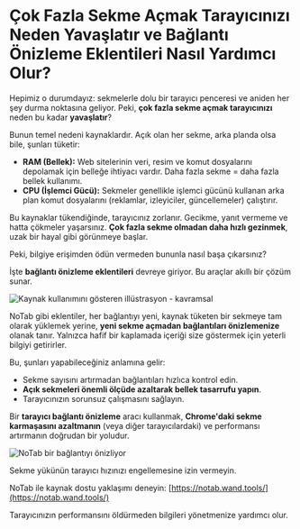 # Çok Fazla Sekme Açmak Tarayıcınızı Neden Yavaşlatır ve Bağlantı Önizleme Eklentileri Nasıl Yardımcı Olur?

Hepimiz o durumdayız: sekmelerle dolu bir tarayıcı penceresi ve aniden her şey durma noktasına geliyor. Peki, **çok fazla sekme açmak tarayıcınızı** neden bu kadar **yavaşlatır**?

Bunun temel nedeni kaynaklardır. Açık olan her sekme, arka planda olsa bile, şunları tüketir:

*   **RAM (Bellek):** Web sitelerinin veri, resim ve komut dosyalarını depolamak için belleğe ihtiyacı vardır. Daha fazla sekme = daha fazla bellek kullanımı.
*   **CPU (İşlemci Gücü):** Sekmeler genellikle işlemci gücünü kullanan arka plan komut dosyalarını (reklamlar, izleyiciler, güncellemeler) çalıştırır.

Bu kaynaklar tükendiğinde, tarayıcınız zorlanır. Gecikme, yanıt vermeme ve hatta çökmeler yaşarsınız. **Çok fazla sekme olmadan daha hızlı gezinmek**, uzak bir hayal gibi görünmeye başlar.

Peki, bilgiye erişimden ödün vermeden bununla nasıl başa çıkarsınız?

İşte **bağlantı önizleme eklentileri** devreye giriyor. Bu araçlar akıllı bir çözüm sunar.

![Kaynak kullanımını gösteren illüstrasyon - kavramsal](images/notab1.png) <!-- Bunun için doğrudan bir görsel bulmak zor olabilir, yer tutucu bir kavram kullanılıyor -->

NoTab gibi eklentiler, her bağlantıyı yeni, kaynak tüketen bir sekmeye tam olarak yüklemek yerine, **yeni sekme açmadan bağlantıları önizlemenize** olanak tanır. Yalnızca hafif bir kaplamada içeriği size göstermek için yeterli bilgiyi getirirler.

Bu, şunları yapabileceğiniz anlamına gelir:
*   Sekme sayısını artırmadan bağlantıları hızlıca kontrol edin.
*   **Açık sekmeleri önemli ölçüde azaltarak bellek tasarrufu yapın**.
*   Tarayıcınızın sorunsuz çalışmasını sağlayın.

Bir **tarayıcı bağlantı önizleme** aracı kullanmak, **Chrome'daki sekme karmaşasını azaltmanın** (veya diğer tarayıcılardaki) ve performansı artırmanın doğrudan bir yoludur.

![NoTab bir bağlantıyı önizliyor](images/notab2.png)

Sekme yükünün tarayıcı hızınızı engellemesine izin vermeyin.

NoTab ile kaynak dostu yaklaşımı deneyin: [https://notab.wand.tools/](https://notab.wand.tools/)

Tarayıcınızın performansını öldürmeden bilgileri yönetmenize yardımcı olur.
